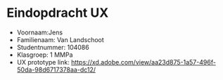 # Eindopdracht UX

- Voornaam:Jens   
- Familienaam: Van Landschoot
- Studentnummer: 104086
- Klasgroep: 1 MMPa
- UX prototype link: https://xd.adobe.com/view/aa23d875-1a57-496f-50da-98d6717378aa-dc12/ 
